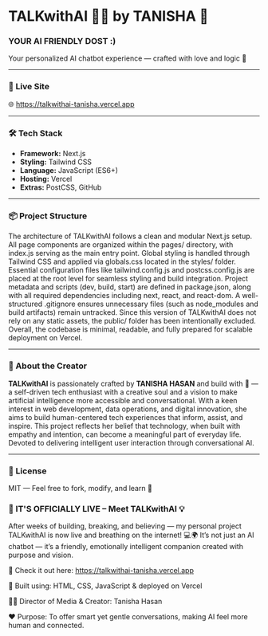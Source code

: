 # TALKwithAI 💬🤖 by TANISHA 💛

### YOUR AI FRIENDLY DOST :)
Your personalized AI chatbot experience — crafted with love and logic 💛 

---

### 🚀 Live Site  
🌐 https://talkwithai-tanisha.vercel.app

---

### 🛠 Tech Stack
- **Framework:** Next.js
- **Styling:** Tailwind CSS
- **Language:** JavaScript (ES6+)
- **Hosting:** Vercel
- **Extras:** PostCSS, GitHub

---

### 📦 Project Structure

The architecture of TALKwithAI follows a clean and modular Next.js setup. All page components are organized within the pages/ directory, with index.js serving as the main entry point. Global styling is handled through Tailwind CSS and applied via globals.css located in the styles/ folder. Essential configuration files like tailwind.config.js and postcss.config.js are placed at the root level for seamless styling and build integration. Project metadata and scripts (dev, build, start) are defined in package.json, along with all required dependencies including next, react, and react-dom. A well-structured .gitignore ensures unnecessary files (such as node_modules and build artifacts) remain untracked. Since this version of TALKwithAI does not rely on any static assets, the public/ folder has been intentionally excluded. Overall, the codebase is minimal, readable, and fully prepared for scalable deployment on Vercel.


---

### 🧠 About the Creator

**TALKwithAI** is passionately crafted by **TANISHA HASAN** and build with 💛  — a self-driven tech enthusiast with a creative soul and a vision to make artificial intelligence more accessible and conversational. With a keen interest in web development, data operations, and digital innovation, she aims to build human-centered tech experiences that inform, assist, and inspire. This project reflects her belief that technology, when built with empathy and intention, can become a meaningful part of everyday life.
Devoted to delivering intelligent user interaction through conversational AI.

---

### 📄 License
MIT — Feel free to fork, modify, and learn 🌱


### 🚀 IT'S OFFICIALLY LIVE – Meet TALKwithAI 💡
After weeks of building, breaking, and believing — my personal project TALKwithAI is now live and breathing on the internet! 💻🌍
It’s not just an AI chatbot — it’s a friendly, emotionally intelligent companion created with purpose and vision.

🔗 Check it out here: https://talkwithai-tanisha.vercel.app

💬 Built using: HTML, CSS, JavaScript & deployed on Vercel

👩‍💻 Director of Media & Creator: Tanisha Hasan

❤️ Purpose: To offer smart yet gentle conversations, making AI feel more human and connected.

